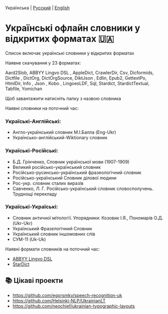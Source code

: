 Українська | [Русский](README_RU.md) | [English](README_EN.md) 
# Українські офлайн словники у відкритих форматах 🇺🇦

Список включає українські словники у відкритих форматах

Наявне скачування у 23 форматах:

Aard2Slob, ABBYY Lingvo DSL , AppleDict, CrawlerDir, Csv, Dicformids, Dictfile , DictOrg, DictOrgSource, DiktJson , Edlin, Epub2, GettextPo, HtmlDir, Info , Json , Kobo , LingoesLDF, Sql, Stardict, StardictTextual, Tabfile, Yomichan

Щоб завантажити натисніть папку з назвою словника

Наявні словники на поточний час:

### Україські-Англійські:
- Англо-український словник М.І.Балла (Eng-Ukr)
- Українсько-англійський-Wiktionary словник

### Україські-Російські:
- Б.Д. Грінченко, Словник української мови (1907-1909)
- Великий російсько-український словник
- Російсько-русинсько-український фразеологічний словник
- Російсько-український Словник ділової людини 
- Рос-укр. словник сталих виразів
- Савченко, Л. Г. Російсько-український словник словосполучень. Труднощі перекладу

### Україські-Україські:
- Словник античної мітології. Упорядники: Козовик І.Я., Пономарів О.Д. (Ukr-Ukr)
- Український Фразелогічний Словник
- Український словник іншомовних слів
- СУМ-11 (Uk-Uk)

Наявні формати словників на поточний час:
- [ABBYY Lingvo DSL](https://github.com/bakustarver/ukrdictionarieslistopensource/releases/download/0.1/ABBYY.Lingvo.DSL.Ukr.zip)
- [StarDict](https://github.com/bakustarver/ukrdictionarieslistopensource/releases/download/0.1/Stardict.Ukr.zip)


## 📚 Цікаві проекти
- https://github.com/egorsmkv/speech-recognition-uk
- https://github.com/Helsinki-NLP/UkrainianLT
- https://github.com/neochief/ukrainian-typographic-layouts
